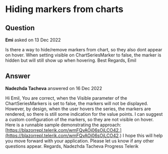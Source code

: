 # Hiding markers from charts

## Question

**Emi** asked on 13 Dec 2022

Is there a way to hide/remove markers from chart, so they also dont appear on hover. When setting visible on ChartSeriesMarker to false, the marker is hidden but will still show up when hovering. Best Regards, Emil

## Answer

**Nadezhda Tacheva** answered on 16 Dec 2022

Hi Emil, You are correct, when the Visible parameter of the ChartSeriesMarkers is set to false, the markers will not be displayed. However, by design, when the user hovers the series, the markers are rendered, so there is still some indication for the value points. I can suggest a custom configuration of the markers, so they are not visible on hover. Here is a runnable sample demonstrating the approach: [https://blazorrepl.telerik.com/wmFQvAOj06sOjLCO42.](https://blazorrepl.telerik.com/wmFQvAOj06sOjLCO42.) I hope this will help you move forward with your application. Please let us know if any other questions appear. Regards, Nadezhda Tacheva Progress Telerik
